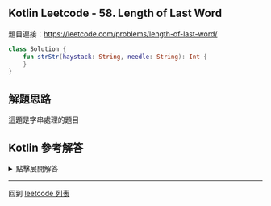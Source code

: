 ## Kotlin Leetcode - 58. Length of Last Word

題目連接：<https://leetcode.com/problems/length-of-last-word/>

```kotlin
class Solution {
    fun strStr(haystack: String, needle: String): Int {
    }
}
```

## 解題思路

這題是字串處理的題目

## Kotlin 參考解答


<details>
  <summary>點擊展開解答</summary>

我第一時間想到的是 Regex 解法

```kotlin
class Solution {
    fun lengthOfLastWord(s: String) =
        Regex("""[ ]?[\w]+[ ]*$""")
        .find(s)!!.value.trim().length
}
```

不過這個解法比較耗時

其他人有更好的解法如下

```kotlin
class Solution {
    fun lengthOfLastWord(s: String) =
        if (s.replace(" ", "").isEmpty()) 0
        else s.split(" ")
            .filter { it != "" }
            .reversed()[0]
            .length
}
```

</details>

------

回到 [leetcode 列表](index.md)

